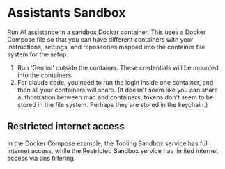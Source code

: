 # Assistants Sandbox
Run AI assistance in a sandbox Docker container. This uses a Docker Compose file so that you can have different containers with your instructions, settings, and repositories mapped into the container file system for the setup.

1. Run 'Gemini' outside the container. These credentials will be mounted into the containers. 
2. For claude code, you need to run the login inside one container, and then all your containers will share. (It doesn't seem like you can share authorization between mac and containers, tokens don't seem to be stored in the file system. Perhaps they are stored in the keychain.)

## Restricted internet access
In the Docker Compose example, the Tooling Sandbox service has full internet access, while the Restricted Sandbox service has limited internet access via dns filtering.

